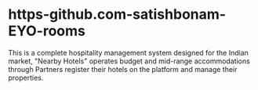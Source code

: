 # https-github.com-satishbonam-EYO-rooms
This is a complete hospitality management system designed for the Indian market, "Nearby Hotels" operates budget and mid-range accommodations through Partners register their hotels on the platform and manage their properties.
